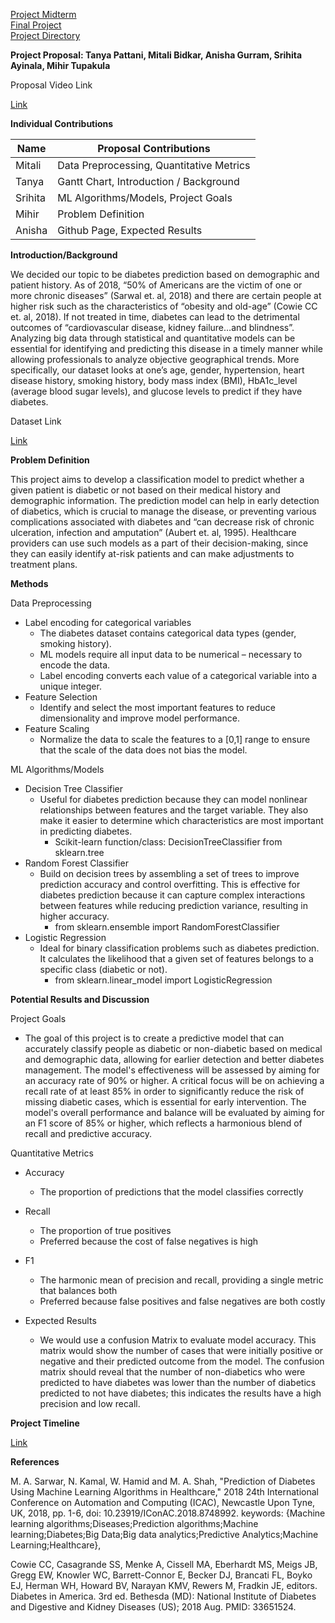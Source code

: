 [Project Midterm](./Midterm.md)<br />
[Final Project](./Final.md)<br />
[Project Directory](./README.md)<br />

**Project Proposal: Tanya Pattani, Mitali Bidkar, Anisha Gurram, Srihita Ayinala, Mihir Tupakula**

Proposal Video Link

[Link](https://www.youtube.com/watch?v=GfEYcoWA3UI)

**Individual Contributions**


| Name | Proposal Contributions |
|----------|----------|
| Mitali | Data Preprocessing, Quantitative Metrics| 
| Tanya | Gantt Chart, Introduction / Background| 
| Srihita | ML Algorithms/Models, Project Goals |
| Mihir | Problem Definition |
| Anisha |Github Page, Expected Results |



**Introduction/Background**

We decided our topic to be diabetes prediction based on demographic and patient history. As of 2018, “50% of Americans are the victim of one or more chronic diseases” (Sarwal et. al, 2018) and there are certain people at higher risk such as the characteristics of “obesity and old-age” (Cowie CC et. al, 2018). If not treated in time, diabetes can lead to the detrimental outcomes of “cardiovascular disease, kidney failure…and blindness”. Analyzing big data through statistical and quantitative models can be essential for identifying and predicting this disease in a timely manner while allowing professionals to analyze objective geographical trends. More specifically, our dataset looks at one’s age, gender, hypertension, heart disease history, smoking history, body mass index (BMI), HbA1c_level (average blood sugar levels), and glucose levels to predict if they have diabetes.


Dataset Link

[Link](https://www.kaggle.com/datasets/iammustafatz/diabetes-prediction-dataset)


**Problem Definition**

This project aims to develop a classification model to predict whether a given patient is diabetic or not based on their medical history and demographic information. The prediction model can help in early detection of diabetics, which is crucial to manage the disease, or preventing various complications associated with diabetes and “can decrease risk of  chronic ulceration, infection and amputation” (Aubert et. al, 1995). Healthcare providers can use such models as a part of their decision-making, since they can easily identify at-risk patients and can make adjustments to treatment plans.

**Methods**

Data Preprocessing
- Label encoding for categorical variables
  - The diabetes dataset contains categorical data types (gender, smoking history).
  - ML models require all input data to be numerical – necessary to encode the data. 
  - Label encoding converts each value of a categorical variable into a unique integer. 
- Feature Selection
  - Identify and select the most important features to reduce dimensionality and improve model performance. 
- Feature Scaling
  -  Normalize the data to scale the features to a [0,1] range to ensure that the scale of the data does not bias the model. 

ML Algorithms/Models
- Decision Tree Classifier 
  - Useful for diabetes prediction because they can model nonlinear relationships between features and the target variable. They also make it easier to determine which characteristics are most important in predicting diabetes.
    - Scikit-learn function/class: DecisionTreeClassifier from sklearn.tree
- Random Forest Classifier 
  - Build on decision trees by assembling a set of trees to improve prediction accuracy and control overfitting. This is effective for diabetes prediction because it can capture complex interactions between features while reducing prediction variance, resulting in higher accuracy.
    - from sklearn.ensemble import RandomForestClassifier
- Logistic Regression 
  - Ideal for binary classification problems such as diabetes prediction. It calculates the likelihood that a given set of features belongs to a specific class (diabetic or not).
    - from sklearn.linear_model import LogisticRegression


**Potential Results and Discussion**

Project Goals
 - The goal of this project is to create a predictive model that can accurately classify people as diabetic or non-diabetic based on medical and demographic data, allowing for earlier detection and better diabetes management. The model's effectiveness will be assessed by aiming for an accuracy rate of 90% or higher. A critical focus will be on achieving a recall rate of at least 85% in order to significantly reduce the risk of missing diabetic cases, which is essential for early intervention. The model's overall performance and balance will be evaluated by aiming for an F1 score of 85% or higher, which reflects a harmonious blend of recall and predictive accuracy. 

Quantitative Metrics
  - Accuracy
    - The proportion of predictions that the model classifies correctly
  - Recall
    - The proportion of true positives
    - Preferred because the cost of false negatives is high 
  - F1
    - The harmonic mean of precision and recall, providing a single metric that balances both
    - Preferred because false positives and false negatives are both costly

- Expected Results
  - We would use a confusion Matrix to evaluate model accuracy. This matrix would show the number of cases that were initially positive or negative and their predicted outcome from the model. The confusion matrix should reveal that the number of non-diabetics who were predicted to have diabetes was lower than the number of diabetics predicted to not have diabetes; this indicates the results have a high precision and low recall.

**Project Timeline**

[Link](https://docs.google.com/spreadsheets/d/1gUDTFyGAmQCDtX-jWqNd4cCTpeQH17oV/edit#gid=497782735)

**References**

M. A. Sarwar, N. Kamal, W. Hamid and M. A. Shah, "Prediction of Diabetes Using Machine Learning Algorithms in Healthcare," 2018 24th International Conference on Automation and Computing (ICAC), Newcastle Upon Tyne, UK, 2018, pp. 1-6, doi: 10.23919/IConAC.2018.8748992. keywords: {Machine learning algorithms;Diseases;Prediction algorithms;Machine learning;Diabetes;Big Data;Big data analytics;Predictive Analytics;Machine Learning;Healthcare},

Cowie CC, Casagrande SS, Menke A, Cissell MA, Eberhardt MS, Meigs JB, Gregg EW, Knowler WC, Barrett-Connor E, Becker DJ, Brancati FL, Boyko EJ, Herman WH, Howard BV, Narayan KMV, Rewers M, Fradkin JE, editors. Diabetes in America. 3rd ed. Bethesda (MD): National Institute of Diabetes and Digestive and Kidney Diseases (US); 2018 Aug. PMID: 33651524.

